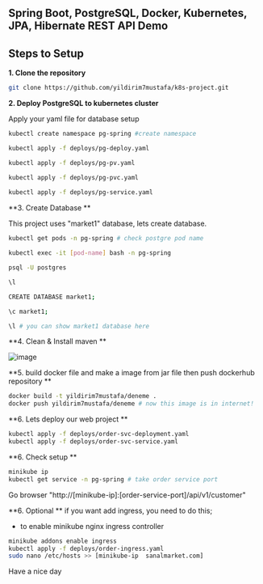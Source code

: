 ## Spring Boot, PostgreSQL, Docker, Kubernetes, JPA, Hibernate REST API Demo

## Steps to Setup

**1. Clone the repository**

```bash
git clone https://github.com/yildirim7mustafa/k8s-project.git
```

**2. Deploy PostgreSQL to kubernetes cluster**

Apply your yaml file for database setup

```bash
kubectl create namespace pg-spring #create namespace 

kubectl apply -f deploys/pg-deploy.yaml

kubectl apply -f deploys/pg-pv.yaml

kubectl apply -f deploys/pg-pvc.yaml
	
kubectl apply -f deploys/pg-service.yaml
```

**3. Create Database **

This project uses "market1" database, lets create database.

```bash
kubectl get pods -n pg-spring # check postgre pod name 

kubectl exec -it [pod-name] bash -n pg-spring

psql -U postgres

\l

CREATE DATABASE market1;

\c market1;

\l # you can show market1 database here
```

**4. Clean & Install maven **

![image](https://github.com/yildirim7mustafa/k8s-project/assets/72528911/3f8cdbca-9f80-4a80-94fd-00378f24167b)

**5. build docker file and make a image from jar file then push dockerhub repository **

```bash
docker build -t yildirim7mustafa/deneme .
docker push yildirim7mustafa/deneme # now this image is in internet! 
```
**6. Lets deploy our web project **
```bash
kubectl apply -f deploys/order-svc-deployment.yaml
kubectl apply -f deploys/order-svc-service.yaml
```
**6. Check setup **
```bash
minikube ip
kubectl get service -n pg-spring # take order service port
```
Go browser "http://[minikube-ip]:[order-service-port]/api/v1/customer"

**6. Optional **
if you want add ingress, you need to do this;
- to enable minikube nginx ingress controller
```bash
minikube addons enable ingress
kubectl apply -f deploys/order-ingress.yaml
sudo nano /etc/hosts >> [minikube-ip  sanalmarket.com]
```
Have a nice day
